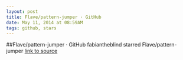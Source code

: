 ```yaml
---
layout: post
title: Flave/pattern-jumper · GitHub
date: May 11, 2014 at 08:59AM
tags: github, stars
---
```

##Flave/pattern-jumper · GitHub
fabiantheblind starred Flave/pattern-jumper
[link to source](http://ift.tt/1nAP2w0) 
